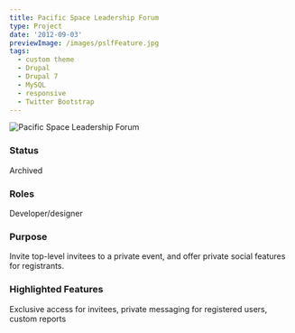 ```yaml
---
title: Pacific Space Leadership Forum
type: Project
date: '2012-09-03'
previewImage: /images/pslfFeature.jpg
tags:
  - custom theme
  - Drupal
  - Drupal 7
  - MySQL
  - responsive
  - Twitter Bootstrap
---
```

![Pacific Space Leadership Forum](/images/pslfTop.jpg)

### Status

Archived

### Roles

Developer/designer

### Purpose

Invite top-level invitees to a private event, and offer private social features for registrants.

### Highlighted Features

Exclusive access for invitees, private messaging for registered users, custom reports
